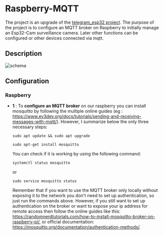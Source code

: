 # Raspberry-MQTT
The project is an upgrade of the [telegram_esp32 project](https://github.com/albino98/telegram_esp32). The purpose of the project is to configure an MQTT broker on Raspberry to initially manage an Esp32-Cam surveillance camera. Later other functions can be configured or other devices connected via mqtt.

## Description

![schema](https://user-images.githubusercontent.com/63566699/179841474-05ebdde3-7ff6-4c4a-b6f4-73e0fe397b97.png)


## Configuration

### Raspberry

- **1** : To **configure an MQTT broker** on our raspberry you can install mosquitto by following the multiple online guides (eg : https://www.ev3dev.org/docs/tutorials/sending-and-receiving-messages-with-mqtt/). However, I summarize below the only three necessary steps:
      
  ```
  sudo apt update && sudo apt upgrade
  ```

  ```
  sudo apt-get install mosquitto
  ```

  You can check if it is working by using the following command:

  ```
  systemctl status mosquitto
  ```

  or

  ```
  sudo service mosquitto status
  ```
  
  Remember that if you want to use the MQTT broker only locally without exposing it to the network you don't need to set up authentication, so just run the commands above. However, if you still want to set up authentication on the broker or want to expose your ip address for remote access then follow the online guides like this: https://randomnerdtutorials.com/how-to-install-mosquitto-broker-on-raspberry-pi/, or official documentation: https://mosquitto.org/documentation/authentication-methods/.
